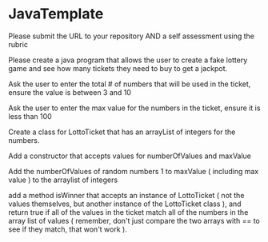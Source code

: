 # JavaTemplate

Please submit the URL to your repository AND a self assessment using the rubric

Please create a java program that allows the user to create a fake lottery game and see how many tickets they need to buy to get a jackpot.

Ask the user to enter the total # of numbers that will be used in the ticket, ensure the value is between 3 and 10

Ask the user to enter the max value for the numbers in the ticket, ensure it is less than 100

Create a class for LottoTicket that has an arrayList of integers for the numbers.

Add a constructor that accepts values for numberOfValues and maxValue

Add the numberOfValues of random numbers 1 to maxValue ( including max value ) to the arraylist of integers

add a method isWinner that accepts an instance of LottoTicket ( not the values themselves, but another instance of the LottoTicket class ), and return true if all of the values in the ticket match all of the numbers in the array list of values ( remember, don't just compare the two arrays with == to see if they match, that won't work ).
